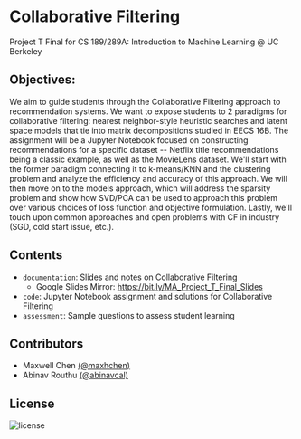 # Collaborative Filtering

Project T Final for CS 189/289A: Introduction to Machine Learning @ UC Berkeley

## Objectives:
We aim to guide students through the Collaborative Filtering approach to recommendation systems. We want to expose students to 2 paradigms for collaborative filtering: nearest neighbor-style heuristic searches and latent space models that tie into matrix decompositions studied in EECS 16B. The assignment will be a Jupyter Notebook focused on constructing recommendations for a specific dataset -- Netflix title recommendations being a classic example, as well as the MovieLens dataset. We'll start with the former paradigm connecting it to k-means/KNN and the clustering problem and analyze the efficiency and accuracy of this approach. We will then move on to the models approach, which will address the sparsity problem and show how SVD/PCA can be used to approach this problem over various choices of loss function and objective formulation. Lastly, we'll touch upon common approaches and open problems with CF in industry (SGD, cold start issue, etc.).

## Contents

- `documentation`: Slides and notes on Collaborative Filtering
  - Google Slides Mirror: https://bit.ly/MA_Project_T_Final_Slides
- `code`: Jupyter Notebook assignment and solutions for Collaborative Filtering
- `assessment`: Sample questions to assess student learning

## Contributors

- Maxwell Chen [(@maxhchen)][maxwell]
- Abinav Routhu [(@abinavcal)][abinav]

[maxwell]: https://github.com/maxhchen
[abinav]: https://github.com/abinavcal

## License

![license](https://img.shields.io/badge/license-MIT-brightgreen)
